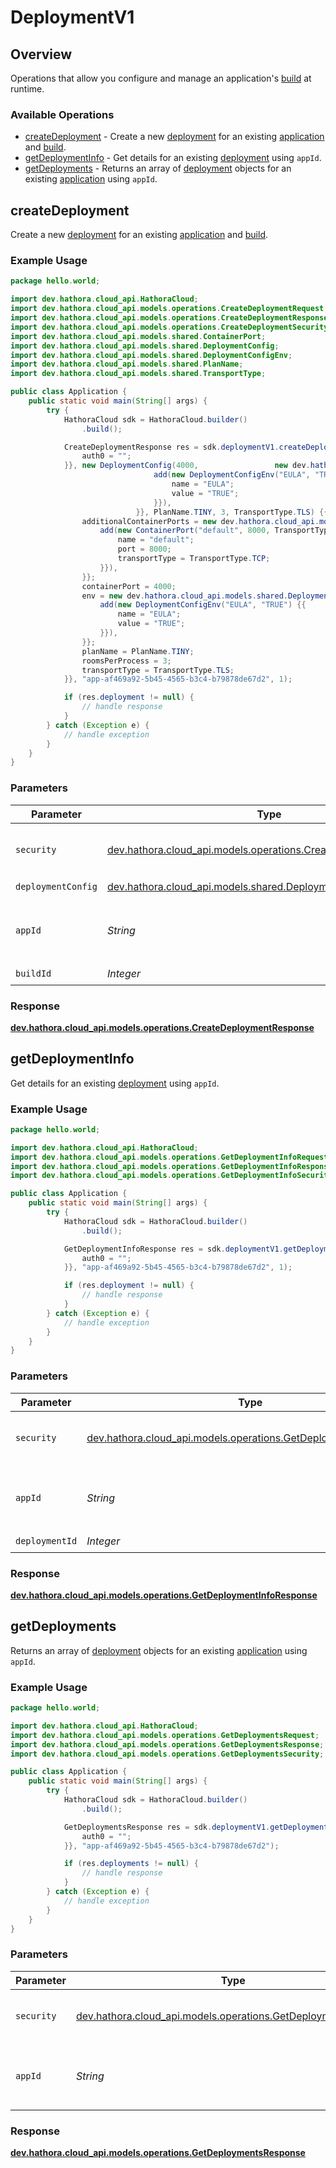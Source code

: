 # DeploymentV1

## Overview

Operations that allow you configure and manage an application's [build](https://hathora.dev/docs/concepts/hathora-entities#build) at runtime.

### Available Operations

* [createDeployment](#createdeployment) - Create a new [deployment](https://hathora.dev/docs/concepts/hathora-entities#deployment) for an existing [application](https://hathora.dev/docs/concepts/hathora-entities#application) and [build](https://hathora.dev/docs/concepts/hathora-entities#build).
* [getDeploymentInfo](#getdeploymentinfo) - Get details for an existing [deployment](https://hathora.dev/docs/concepts/hathora-entities#deployment) using `appId`.
* [getDeployments](#getdeployments) - Returns an array of [deployment](https://hathora.dev/docs/concepts/hathora-entities#deployment) objects for an existing [application](https://hathora.dev/docs/concepts/hathora-entities#application) using `appId`.

## createDeployment

Create a new [deployment](https://hathora.dev/docs/concepts/hathora-entities#deployment) for an existing [application](https://hathora.dev/docs/concepts/hathora-entities#application) and [build](https://hathora.dev/docs/concepts/hathora-entities#build).

### Example Usage

```java
package hello.world;

import dev.hathora.cloud_api.HathoraCloud;
import dev.hathora.cloud_api.models.operations.CreateDeploymentRequest;
import dev.hathora.cloud_api.models.operations.CreateDeploymentResponse;
import dev.hathora.cloud_api.models.operations.CreateDeploymentSecurity;
import dev.hathora.cloud_api.models.shared.ContainerPort;
import dev.hathora.cloud_api.models.shared.DeploymentConfig;
import dev.hathora.cloud_api.models.shared.DeploymentConfigEnv;
import dev.hathora.cloud_api.models.shared.PlanName;
import dev.hathora.cloud_api.models.shared.TransportType;

public class Application {
    public static void main(String[] args) {
        try {
            HathoraCloud sdk = HathoraCloud.builder()
                .build();

            CreateDeploymentResponse res = sdk.deploymentV1.createDeployment(new CreateDeploymentSecurity("deserunt") {{
                auth0 = "";
            }}, new DeploymentConfig(4000,                 new dev.hathora.cloud_api.models.shared.DeploymentConfigEnv[]{{
                                add(new DeploymentConfigEnv("EULA", "TRUE") {{
                                    name = "EULA";
                                    value = "TRUE";
                                }}),
                            }}, PlanName.TINY, 3, TransportType.TLS) {{
                additionalContainerPorts = new dev.hathora.cloud_api.models.shared.ContainerPort[]{{
                    add(new ContainerPort("default", 8000, TransportType.UDP) {{
                        name = "default";
                        port = 8000;
                        transportType = TransportType.TCP;
                    }}),
                }};
                containerPort = 4000;
                env = new dev.hathora.cloud_api.models.shared.DeploymentConfigEnv[]{{
                    add(new DeploymentConfigEnv("EULA", "TRUE") {{
                        name = "EULA";
                        value = "TRUE";
                    }}),
                }};
                planName = PlanName.TINY;
                roomsPerProcess = 3;
                transportType = TransportType.TLS;
            }}, "app-af469a92-5b45-4565-b3c4-b79878de67d2", 1);

            if (res.deployment != null) {
                // handle response
            }
        } catch (Exception e) {
            // handle exception
        }
    }
}
```

### Parameters

| Parameter                                                                                                               | Type                                                                                                                    | Required                                                                                                                | Description                                                                                                             | Example                                                                                                                 |
| ----------------------------------------------------------------------------------------------------------------------- | ----------------------------------------------------------------------------------------------------------------------- | ----------------------------------------------------------------------------------------------------------------------- | ----------------------------------------------------------------------------------------------------------------------- | ----------------------------------------------------------------------------------------------------------------------- |
| `security`                                                                                                              | [dev.hathora.cloud_api.models.operations.CreateDeploymentSecurity](../../models/operations/CreateDeploymentSecurity.md) | :heavy_check_mark:                                                                                                      | The security requirements to use for the request.                                                                       |                                                                                                                         |
| `deploymentConfig`                                                                                                      | [dev.hathora.cloud_api.models.shared.DeploymentConfig](../../models/shared/DeploymentConfig.md)                         | :heavy_check_mark:                                                                                                      | N/A                                                                                                                     |                                                                                                                         |
| `appId`                                                                                                                 | *String*                                                                                                                | :heavy_check_mark:                                                                                                      | N/A                                                                                                                     | app-af469a92-5b45-4565-b3c4-b79878de67d2                                                                                |
| `buildId`                                                                                                               | *Integer*                                                                                                               | :heavy_check_mark:                                                                                                      | N/A                                                                                                                     | 1                                                                                                                       |


### Response

**[dev.hathora.cloud_api.models.operations.CreateDeploymentResponse](../../models/operations/CreateDeploymentResponse.md)**


## getDeploymentInfo

Get details for an existing [deployment](https://hathora.dev/docs/concepts/hathora-entities#deployment) using `appId`.

### Example Usage

```java
package hello.world;

import dev.hathora.cloud_api.HathoraCloud;
import dev.hathora.cloud_api.models.operations.GetDeploymentInfoRequest;
import dev.hathora.cloud_api.models.operations.GetDeploymentInfoResponse;
import dev.hathora.cloud_api.models.operations.GetDeploymentInfoSecurity;

public class Application {
    public static void main(String[] args) {
        try {
            HathoraCloud sdk = HathoraCloud.builder()
                .build();

            GetDeploymentInfoResponse res = sdk.deploymentV1.getDeploymentInfo(new GetDeploymentInfoSecurity("quo") {{
                auth0 = "";
            }}, "app-af469a92-5b45-4565-b3c4-b79878de67d2", 1);

            if (res.deployment != null) {
                // handle response
            }
        } catch (Exception e) {
            // handle exception
        }
    }
}
```

### Parameters

| Parameter                                                                                                                 | Type                                                                                                                      | Required                                                                                                                  | Description                                                                                                               | Example                                                                                                                   |
| ------------------------------------------------------------------------------------------------------------------------- | ------------------------------------------------------------------------------------------------------------------------- | ------------------------------------------------------------------------------------------------------------------------- | ------------------------------------------------------------------------------------------------------------------------- | ------------------------------------------------------------------------------------------------------------------------- |
| `security`                                                                                                                | [dev.hathora.cloud_api.models.operations.GetDeploymentInfoSecurity](../../models/operations/GetDeploymentInfoSecurity.md) | :heavy_check_mark:                                                                                                        | The security requirements to use for the request.                                                                         |                                                                                                                           |
| `appId`                                                                                                                   | *String*                                                                                                                  | :heavy_check_mark:                                                                                                        | N/A                                                                                                                       | app-af469a92-5b45-4565-b3c4-b79878de67d2                                                                                  |
| `deploymentId`                                                                                                            | *Integer*                                                                                                                 | :heavy_check_mark:                                                                                                        | N/A                                                                                                                       | 1                                                                                                                         |


### Response

**[dev.hathora.cloud_api.models.operations.GetDeploymentInfoResponse](../../models/operations/GetDeploymentInfoResponse.md)**


## getDeployments

Returns an array of [deployment](https://hathora.dev/docs/concepts/hathora-entities#deployment) objects for an existing [application](https://hathora.dev/docs/concepts/hathora-entities#application) using `appId`.

### Example Usage

```java
package hello.world;

import dev.hathora.cloud_api.HathoraCloud;
import dev.hathora.cloud_api.models.operations.GetDeploymentsRequest;
import dev.hathora.cloud_api.models.operations.GetDeploymentsResponse;
import dev.hathora.cloud_api.models.operations.GetDeploymentsSecurity;

public class Application {
    public static void main(String[] args) {
        try {
            HathoraCloud sdk = HathoraCloud.builder()
                .build();

            GetDeploymentsResponse res = sdk.deploymentV1.getDeployments(new GetDeploymentsSecurity("odit") {{
                auth0 = "";
            }}, "app-af469a92-5b45-4565-b3c4-b79878de67d2");

            if (res.deployments != null) {
                // handle response
            }
        } catch (Exception e) {
            // handle exception
        }
    }
}
```

### Parameters

| Parameter                                                                                                           | Type                                                                                                                | Required                                                                                                            | Description                                                                                                         | Example                                                                                                             |
| ------------------------------------------------------------------------------------------------------------------- | ------------------------------------------------------------------------------------------------------------------- | ------------------------------------------------------------------------------------------------------------------- | ------------------------------------------------------------------------------------------------------------------- | ------------------------------------------------------------------------------------------------------------------- |
| `security`                                                                                                          | [dev.hathora.cloud_api.models.operations.GetDeploymentsSecurity](../../models/operations/GetDeploymentsSecurity.md) | :heavy_check_mark:                                                                                                  | The security requirements to use for the request.                                                                   |                                                                                                                     |
| `appId`                                                                                                             | *String*                                                                                                            | :heavy_check_mark:                                                                                                  | N/A                                                                                                                 | app-af469a92-5b45-4565-b3c4-b79878de67d2                                                                            |


### Response

**[dev.hathora.cloud_api.models.operations.GetDeploymentsResponse](../../models/operations/GetDeploymentsResponse.md)**

